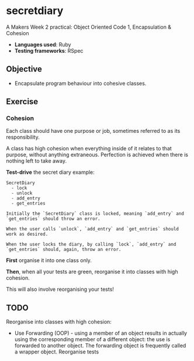 # secretdiary

A Makers Week 2 practical: Object Oriented Code 1, Encapsulation & Cohesion


* **Languages used**: Ruby
* **Testing frameworks**: RSpec

## Objective
* Encapsulate program behaviour into cohesive classes.

## Exercise

### Cohesion

Each class should have one purpose or job, sometimes referred to as its responsibility.

A class has high cohesion when everything inside of it relates to that purpose, without anything extraneous. Perfection is achieved when there is nothing left to take away.

**Test-drive** the secret diary example:

```
SecretDiary
  - lock
  - unlock
  - add_entry
  - get_entries

Initially the `SecretDiary` class is locked, meaning `add_entry` and `get_entries` should throw an error.

When the user calls `unlock`, `add_entry` and `get_entries` should work as desired.

When the user locks the diary, by calling `lock`, `add_entry` and `get_entries` should, again, throw an error.
```

**First** organise it into one class only.

**Then**, when all your tests are green, reorganise it into classes with high cohesion.

This will also involve reorganising your tests!

## TODO

Reorganise into classes with high cohesion:
* Use Forwarding (OOP) - using a member of an object results in actually using the corresponding member of a different object: the use is forwarded to another object.
The forwarding object is frequently called a wrapper object. 
Reorganise tests